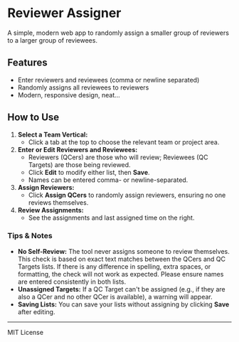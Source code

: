 # Reviewer Assigner

A simple, modern web app to randomly assign a smaller group of reviewers to a larger group of reviewees.

## Features
- Enter reviewers and reviewees (comma or newline separated)
- Randomly assigns all reviewees to reviewers
- Modern, responsive design, neat...

## How to Use

1. **Select a Team Vertical:**
   - Click a tab at the top to choose the relevant team or project area.
2. **Enter or Edit Reviewers and Reviewees:**
   - Reviewers (QCers) are those who will review; Reviewees (QC Targets) are those being reviewed.
   - Click **Edit** to modify either list, then **Save**.
   - Names can be entered comma- or newline-separated.
3. **Assign Reviewers:**
   - Click **Assign QCers** to randomly assign reviewers, ensuring no one reviews themselves.
4. **Review Assignments:**
   - See the assignments and last assigned time on the right.

### Tips & Notes
- **No Self-Review:** The tool never assigns someone to review themselves. This check is based on exact text matches between the QCers and QC Targets lists. If there is any difference in spelling, extra spaces, or formatting, the check will not work as expected. Please ensure names are entered consistently in both lists.
- **Unassigned Targets:** If a QC Target can't be assigned (e.g., if they are also a QCer and no other QCer is available), a warning will appear.
- **Saving Lists:** You can save your lists without assigning by clicking **Save** after editing.

---
MIT License 
